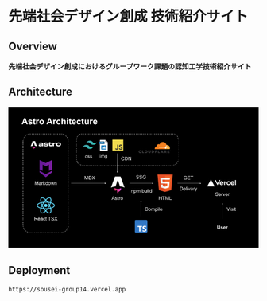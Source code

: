 # 先端社会デザイン創成 技術紹介サイト
## Overview
**先端社会デザイン創成におけるグループワーク課題の認知工学技術紹介サイト**

## Architecture
![](./public/images/astro-architecture.png)

## Deployment
```bash
https://sousei-group14.vercel.app
```
